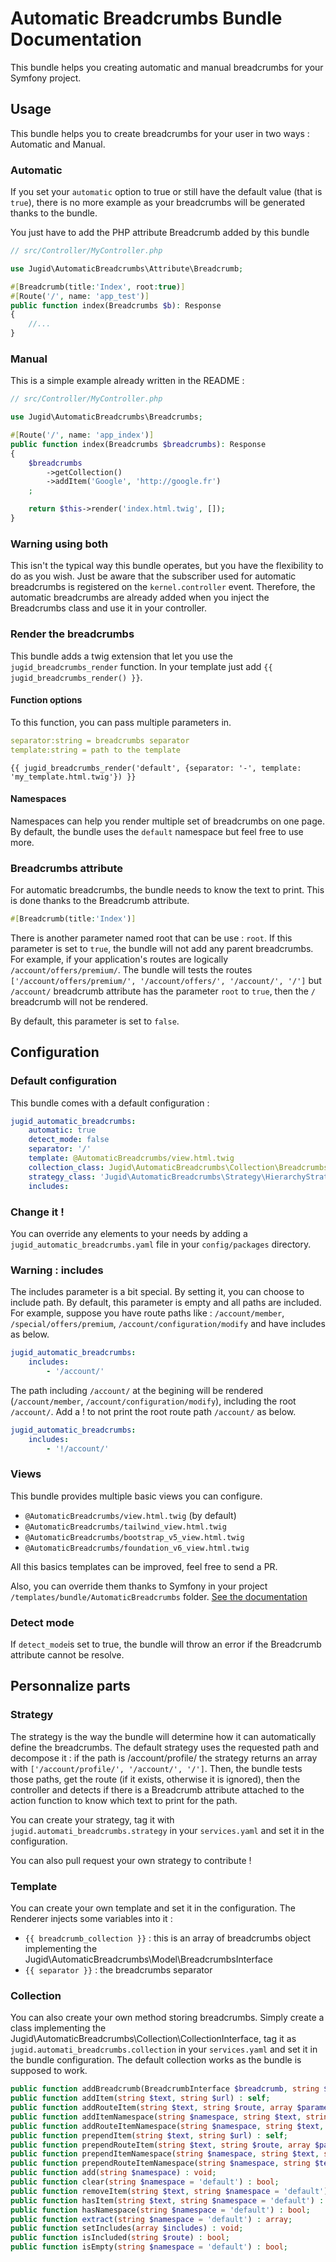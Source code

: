 # Automatic Breadcrumbs Bundle Documentation
This bundle helps you creating automatic and manual breadcrumbs for your Symfony project.

## Usage
This bundle helps you to create breadcrumbs for your user in two ways : Automatic and Manual.

### Automatic
If you set your `automatic` option to true or still have the default value (that is `true`), there is no more example as your breadcrumbs will be generated thanks to the bundle.

You just have to add the PHP attribute Breadcrumb added by this bundle

```php
// src/Controller/MyController.php

use Jugid\AutomaticBreadcrumbs\Attribute\Breadcrumb;

#[Breadcrumb(title:'Index', root:true)]
#[Route('/', name: 'app_test')]
public function index(Breadcrumbs $b): Response
{
    //...
}
```

### Manual
This is a simple example already written in the README : 

```php
// src/Controller/MyController.php

use Jugid\AutomaticBreadcrumbs\Breadcrumbs;

#[Route('/', name: 'app_index')]
public function index(Breadcrumbs $breadcrumbs): Response
{
    $breadcrumbs
        ->getCollection()
        ->addItem('Google', 'http://google.fr')
    ;

    return $this->render('index.html.twig', []);
}
```
### Warning using both
This isn't the typical way this bundle operates, but you have the flexibility to do as you wish. Just be aware that the subscriber used for automatic breadcrumbs is registered on the `kernel.controller` event. Therefore, the automatic breadcrumbs are already added when you inject the Breadcrumbs class and use it in your controller.

### Render the breadcrumbs
This bundle adds a twig extension that let you use the `jugid_breadcrumbs_render` function.
In your template just add `{{ jugid_breadcrumbs_render() }}`.

#### Function options
To this function, you can pass multiple parameters in.
```yaml
separator:string = breadcrumbs separator
template:string = path to the template
```

```twig
{{ jugid_breadcrumbs_render('default', {separator: '-', template: 'my_template.html.twig'}) }}
```
#### Namespaces
Namespaces can help you render multiple set of breadcrumbs on one page. By default, the bundle uses the `default` namespace but feel free to use more.

### Breadcrumbs attribute
For automatic breadcrumbs, the bundle needs to know the text to print. This is done thanks to the Breadcrumb attribute.
```php
#[Breadcrumb(title:'Index')]
```

There is another parameter named root that can be use : `root`. If this parameter is set to `true`, the bundle will not add any parent breadcrumbs. For example, if your application's routes are logically `/account/offers/premium/`. The bundle will tests the routes `['/account/offers/premium/', '/account/offers/', '/account/', '/']` but `/account/` breadcrumb attribute has the parameter `root` to `true`, then the `/` breadcrumb will not be rendered.

By default, this parameter is set to `false`.

## Configuration

### Default configuration
This bundle comes with a default configuration :
```yaml
jugid_automatic_breadcrumbs:
    automatic: true
    detect_mode: false
    separator: '/'
    template: @AutomaticBreadcrumbs/view.html.twig
    collection_class: Jugid\AutomaticBreadcrumbs\Collection\BreadcrumbsCollection
    strategy_class: 'Jugid\AutomaticBreadcrumbs\Strategy\HierarchyStrategy'
    includes:
```
### Change it !
You can override any elements to your needs by adding a `jugid_automatic_breadcrumbs.yaml` file in your `config/packages` directory.

### Warning : includes
The includes parameter is a bit special. By setting it, you can choose to include path. By default, this parameter is empty and all paths are included.
For example, suppose you have route paths like : `/account/member`, `/special/offers/premium`, `/account/configuration/modify` and have includes as below.

```yaml
jugid_automatic_breadcrumbs:
    includes:
        - '/account/'
```

The path including `/account/` at the begining will be rendered (`/account/member`, `/account/configuration/modify`), including the root `/account/`. Add a ! to not print the root route path `/account/` as below.

```yaml
jugid_automatic_breadcrumbs:
    includes:
        - '!/account/'
```

### Views
This bundle provides multiple basic views you can configure.
* `@AutomaticBreadcrumbs/view.html.twig` (by default)
* `@AutomaticBreadcrumbs/tailwind_view.html.twig`
* `@AutomaticBreadcrumbs/bootstrap_v5_view.html.twig`
* `@AutomaticBreadcrumbs/foundation_v6_view.html.twig`

All this basics templates can be improved, feel free to send a PR.

Also, you can override them thanks to Symfony in your project `/templates/bundle/AutomaticBreadcrumbs` folder.
[See the documentation](https://symfony.com/doc/current/bundles/override.html)

### Detect mode
If `detect_mode`is set to true, the bundle will throw an error if the Breadcrumb attribute cannot be resolve.

## Personnalize parts

### Strategy
The strategy is the way the bundle will determine how it can automatically define the breadcrumbs.
The default strategy uses the requested path and decompose it : if the path is /account/profile/ the strategy returns an array with `['/account/profile/', '/account/', '/']`. Then, the bundle tests those paths, get the route (if it exists, otherwise it is ignored), then the controller and detects if there is a Breadcrumb attribute attached to the action function to know which text to print for the path.

You can create your strategy, tag it with `jugid.automati_breadcrumbs.strategy` in your `services.yaml` and set it in the configuration.

You can also pull request your own strategy to contribute !

### Template
You can create your own template and set it in the configuration. The Renderer injects some variables into it :
- `{{ breadcrumb_collection }}` : this is an array of breadcrumbs object implementing the Jugid\AutomaticBreadcrumbs\Model\BreadcrumbsInterface
- `{{ separator }}` : the breadcrumbs separator

### Collection
You can also create your own method storing breadcrumbs. Simply create a class implementing the Jugid\AutomaticBreadcrumbs\Collection\CollectionInterface, tag it as `jugid.automati_breadcrumbs.collection` in your `services.yaml` and set it in the bundle configuration.
The default collection works as the bundle is supposed to work.

```php
public function addBreadcrumb(BreadcrumbInterface $breadcrumb, string $namespace = 'default'): self;
public function addItem(string $text, string $url) : self;
public function addRouteItem(string $text, string $route, array $parameters = []): self;
public function addItemNamespace(string $namespace, string $text, string $url) : self;
public function addRouteItemNamespace(string $namespace, string $text, string $route, array $parameters = []): self;
public function prependItem(string $text, string $url) : self;
public function prependRouteItem(string $text, string $route, array $parameters = []): self;
public function prependItemNamespace(string $namespace, string $text, string $url) : self;
public function prependRouteItemNamespace(string $namespace, string $text, string $route, array $parameters = []): self;
public function add(string $namespace) : void;
public function clear(string $namespace = 'default') : bool;
public function removeItem(string $text, string $namespace = 'default') : bool;
public function hasItem(string $text, string $namespace = 'default') : bool;
public function hasNamespace(string $namespace = 'default') : bool;
public function extract(string $namespace = 'default') : array;
public function setIncludes(array $includes) : void;
public function isIncluded(string $route) : bool;
public function isEmpty(string $namespace = 'default') : bool;
```